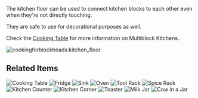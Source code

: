 [Title]: Kitchen_Floor
[Icon]: cookingforblockheads:kitchen_floor

The kitchen floor can be used to connect kitchen blocks to each other even when they're not directly touching.

They are safe to use for decorational purposes as well.

Check the [Cooking Table](cookingforblockheads:cooking_table) for more information on Multiblock Kitchens.

![cookingforblockheads:kitchen_floor](crafting://minecraft:coal_block,minecraft:quartz_block,null,minecraft:quartz_block,minecraft:coal_block,null,null,null,null)

## Related Items
![Cooking Table](cookingforblockheads:cooking_table)
![Fridge](cookingforblockheads:fridge)
![Sink](cookingforblockheads:sink)
![Oven](cookingforblockheads:oven)
![Tool Rack](cookingforblockheads:tool_rack)
![Spice Rack](cookingforblockheads:spice_rack)
![Kitchen Counter](cookingforblockheads:counter)
![Kitchen Corner](cookingforblockheads:corner)
![Toaster](cookingforblockheads:toaster)
![Milk Jar](cookingforblockheads:milk_jar)
![Cow in a Jar](cookingforblockheads:cow_jar)